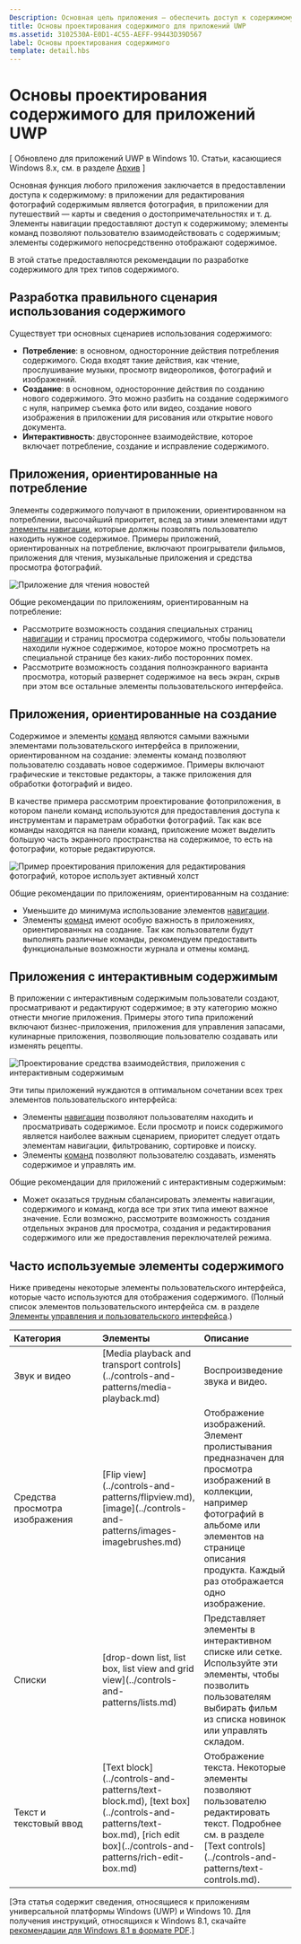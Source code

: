 ```yaml
---
Description: Основная цель приложения — обеспечить доступ к содержимому. В приложении для редактирования фотографий содержимым является фотография, в приложении для путешествий — карты и сведения о достопримечательностях и т. д.
title: Основы проектирования содержимого для приложений UWP
ms.assetid: 3102530A-E0D1-4C55-AEFF-99443D39D567
label: Основы проектирования содержимого
template: detail.hbs
---
```


#  Основы проектирования содержимого для приложений UWP


\[ Обновлено для приложений UWP в Windows 10. Статьи, касающиеся Windows 8.x, см. в разделе [Архив](http://go.microsoft.com/fwlink/p/?linkid=619132) \]


Основная функция любого приложения заключается в предоставлении доступа к содержимому: в приложении для редактирования фотографий содержимым является фотография, в приложении для путешествий — карты и сведения о достопримечательностях и т. д. Элементы навигации предоставляют доступ к содержимому; элементы команд позволяют пользователю взаимодействовать с содержимым; элементы содержимого непосредственно отображают содержимое.

В этой статье предоставляются рекомендации по разработке содержимого для трех типов содержимого.

## <span id="Design_for_the_right_content_scenario"></span><span id="design_for_the_right_content_scenario"></span><span id="DESIGN_FOR_THE_RIGHT_CONTENT_SCENARIO"></span>Разработка правильного сценария использования содержимого


Существует три основных сценариев использования содержимого:

-   **Потребление**: в основном, односторонние действия потребления содержимого. Сюда входят такие действия, как чтение, прослушивание музыки, просмотр видеороликов, фотографий и изображений.
-   **Создание**: в основном, односторонние действия по созданию нового содержимого. Это можно разбить на создание содержимого с нуля, например съемка фото или видео, создание нового изображения в приложении для рисования или открытие нового документа.
-   **Интерактивность**: двустороннее взаимодействие, которое включает потребление, создание и исправление содержимого.

## <span id="Consumption-focused_apps"></span><span id="consumption-focused_apps"></span><span id="CONSUMPTION-FOCUSED_APPS"></span>Приложения, ориентированные на потребление


Элементы содержимого получают в приложении, ориентированном на потреблении, высочайший приоритет, вслед за этими элементами идут [элементы навигации](navigation-basics.md), которые должны позволять пользователю находить нужное содержимое. Примеры приложений, ориентированных на потребление, включают проигрыватели фильмов, приложения для чтения, музыкальные приложения и средства просмотра фотографий.

![Приложение для чтения новостей](images/news-reader/v2/newsreader-v2-tablet-phone.png)

Общие рекомендации по приложениям, ориентированным на потребление:

-   Рассмотрите возможность создания специальных страниц [навигации](navigation-basics.md) и страниц просмотра содержимого, чтобы пользователи находили нужное содержимое, которое можно просмотреть на специальной странице без каких-либо посторонних помех.
-   Рассмотрите возможность создания полноэкранного варианта просмотра, который развернет содержимое на весь экран, скрыв при этом все остальные элементы пользовательского интерфейса.

## <span id="Creation-focused_apps"></span><span id="creation-focused_apps"></span><span id="CREATION-FOCUSED_APPS"></span>Приложения, ориентированные на создание


Содержимое и элементы [команд](commanding-basics.md) являются самыми важными элементами пользовательского интерфейса в приложении, ориентированном на создание: элементы команд позволяют пользователю создавать новое содержимое. Примеры включают графические и текстовые редакторы, а также приложения для обработки фотографий и видео.

В качестве примера рассмотрим проектирование фотоприложения, в котором панели команд используются для предоставления доступа к инструментам и параметрам обработки фотографий. Так как все команды находятся на панели команд, приложение может выделить большую часть экранного пространства на содержимое, то есть на фотографии, которые редактируются.

![Пример проектирования приложения для редактирования фотографий, которое использует активный холст](images/photo-editor/uap-photo-tabletphone-sbs.png)

Общие рекомендации по приложениям, ориентированным на создание:

-   Уменьшите до минимума использование элементов [навигации](navigation-basics.md).
-   Элементы [команд](commanding-basics.md) имеют особую важность в приложениях, ориентированных на создание. Так как пользователи будут выполнять различные команды, рекомендуем предоставить функциональные возможности журнала и отмены команд.

## <span id="Apps_with_interactive_content"></span><span id="apps_with_interactive_content"></span><span id="APPS_WITH_INTERACTIVE_CONTENT"></span>Приложения с интерактивным содержимым


В приложении с интерактивным содержимым пользователи создают, просматривают и редактируют содержимое; в эту категорию можно отнести многие приложения. Примеры этого типа приложений включают бизнес-приложения, приложения для управления запасами, кулинарные приложения, позволяющие пользователю создавать или изменять рецепты.

![Проектирование средства взаимодействия, приложения с интерактивным содержимым](images/collaboration-tool/uap-collaboration-tabphone-700.png)

Эти типы приложений нуждаются в оптимальном сочетании всех трех элементов пользовательского интерфейса:

-   Элементы [навигации](navigation-basics.md) позволяют пользователям находить и просматривать содержимое. Если просмотр и поиск содержимого является наиболее важным сценарием, приоритет следует отдать элементам навигации, фильтрованию, сортировке и поиску.
-   Элементы [команд](commanding-basics.md) позволяют пользователю создавать, изменять содержимое и управлять им.

Общие рекомендации для приложений с интерактивным содержимым:

-   Может оказаться трудным сбалансировать элементы навигации, содержимого и команд, когда все три этих типа имеют важное значение. Если возможно, рассмотрите возможность создания отдельных экранов для просмотра, создания и редактирования содержимого или же предоставления переключателей режима.

## <span id="Commonly_used_content_elements"></span><span id="commonly_used_content_elements"></span><span id="COMMONLY_USED_CONTENT_ELEMENTS"></span>Часто используемые элементы содержимого


Ниже приведены некоторые элементы пользовательского интерфейса, которые часто используются для отображения содержимого. (Полный список элементов пользовательского интерфейса см. в разделе [Элементы управления и пользовательского интерфейса](https://msdn.microsoft.com/library/windows/apps/dn611856).)

<table>
<colgroup>
<col width="33%" />
<col width="33%" />
<col width="33%" />
</colgroup>
<thead>
<tr class="header">
<th align="left">Категория</th>
<th align="left">Элементы</th>
<th align="left">Описание</th>
</tr>
</thead>
<tbody>
<tr class="odd">
<td align="left">Звук и видео</td>
<td align="left">[Media playback and transport controls](../controls-and-patterns/media-playback.md)</td>
<td align="left">Воспроизведение звука и видео.</td>
</tr>
<tr class="even">
<td align="left">Средства просмотра изображения</td>
<td align="left">[Flip view](../controls-and-patterns/flipview.md), [image](../controls-and-patterns/images-imagebrushes.md)</td>
<td align="left">Отображение изображений. Элемент пролистывания предназначен для просмотра изображений в коллекции, например фотографий в альбоме или элементов на странице описания продукта. Каждый раз отображается одно изображение.</td>
</tr>
<tr class="odd">
<td align="left">Списки</td>
<td align="left">[drop-down list, list box, list view and grid view](../controls-and-patterns/lists.md)</td>
<td align="left">Представляет элементы в интерактивном списке или сетке. Используйте эти элементы, чтобы позволить пользователям выбирать фильм из списка новинок или управлять складом.</td>
</tr>
<tr class="even">
<td align="left">Текст и текстовый ввод</td>
<td align="left"><p>[Text block](../controls-and-patterns/text-block.md), [text box](../controls-and-patterns/text-box.md), [rich edit box](../controls-and-patterns/rich-edit-box.md)</p>
</td>
<td align="left">Отображение текста. Некоторые элементы позволяют пользователю редактировать текст. Подробнее см. в разделе [Text controls](../controls-and-patterns/text-controls.md).</td>
</tr>
</tbody>
</table>

 

\[Эта статья содержит сведения, относящиеся к приложениям универсальной платформы Windows (UWP) и Windows 10. Для получения инструкций, относящихся к Windows 8.1, скачайте [рекомендации для Windows 8.1 в формате PDF](https://go.microsoft.com/fwlink/p/?linkid=258743).\]

 

 






<!--HONumber=Mar16_HO1-->


